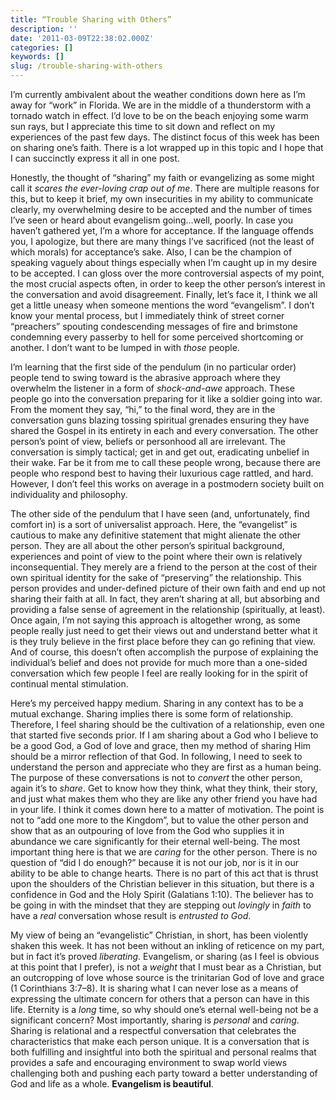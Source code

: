 ```yaml
---
title: “Trouble Sharing with Others”
description: ''
date: '2011-03-09T22:38:02.000Z'
categories: []
keywords: []
slug: /trouble-sharing-with-others
---
```


I’m currently ambivalent about the weather conditions down here as I’m away for “work” in Florida. We are in the middle of a thunderstorm with a tornado watch in effect. I’d love to be on the beach enjoying some warm sun rays, but I appreciate this time to sit down and reflect on my experiences of the past few days. The distinct focus of this week has been on sharing one’s faith. There is a lot wrapped up in this topic and I hope that I can succinctly express it all in one post.

Honestly, the thought of “sharing” my faith or evangelizing as some might call it _scares the ever-loving crap out of me_. There are multiple reasons for this, but to keep it brief, my own insecurities in my ability to communicate clearly, my overwhelming desire to be accepted and the number of times I’ve seen or heard about evangelism going…well, poorly. In case you haven’t gathered yet, I’m a whore for acceptance. If the language offends you, I apologize, but there are many things I’ve sacrificed (not the least of which morals) for acceptance’s sake. Also, I can be the champion of speaking vaguely about things especially when I’m caught up in my desire to be accepted. I can gloss over the more controversial aspects of my point, the most crucial aspects often, in order to keep the other person’s interest in the conversation and avoid disagreement. Finally, let’s face it, I think we all get a little uneasy when someone mentions the word “evangelism”. I don’t know your mental process, but I immediately think of street corner “preachers” spouting condescending messages of fire and brimstone condemning every passerby to hell for some perceived shortcoming or another. I don’t want to be lumped in with _those_ people.

I’m learning that the first side of the pendulum (in no particular order) people tend to swing toward is the abrasive approach where they overwhelm the listener in a form of _shock-and-awe_ approach. These people go into the conversation preparing for it like a soldier going into war. From the moment they say, “hi,” to the final word, they are in the conversation guns blazing tossing spiritual grenades ensuring they have shared the Gospel in its entirety in each and every conversation. The other person’s point of view, beliefs or personhood all are irrelevant. The conversation is simply tactical; get in and get out, eradicating unbelief in their wake. Far be it from me to call these people wrong, because there are people who respond best to having their luxurious cage rattled, and hard. However, I don’t feel this works on average in a postmodern society built on individuality and philosophy.

The other side of the pendulum that I have seen (and, unfortunately, find comfort in) is a sort of universalist approach. Here, the “evangelist” is cautious to make any definitive statement that might alienate the other person. They are all about the other person’s spiritual background, experiences and point of view to the point where their own is relatively inconsequential. They merely are a friend to the person at the cost of their own spiritual identity for the sake of “preserving” the relationship. This person provides and under-defined picture of their own faith and end up not sharing their faith at all. In fact, they aren’t sharing at all, but absorbing and providing a false sense of agreement in the relationship (spiritually, at least). Once again, I’m not saying this approach is altogether wrong, as some people really just need to get their views out and understand better what it is they truly believe in the first place before they can go refining that view. And of course, this doesn’t often accomplish the purpose of explaining the individual’s belief and does not provide for much more than a one-sided conversation which few people I feel are really looking for in the spirit of continual mental stimulation.

Here’s my perceived happy medium. Sharing in any context has to be a mutual exchange. Sharing implies there is some form of relationship. Therefore, I feel sharing should be the cultivation of a relationship, even one that started five seconds prior. If I am sharing about a God who I believe to be a good God, a God of love and grace, then my method of sharing Him should be a mirror reflection of that God. In following, I need to seek to understand the person and appreciate who they are first as a human being. The purpose of these conversations is not to _convert_ the other person, again it’s to _share_. Get to know how they think, what they think, their story, and just what makes them who they are like any other friend you have had in your life. I think it comes down here to a matter of motivation. The point is not to “add one more to the Kingdom”, but to value the other person and show that as an outpouring of love from the God who supplies it in abundance we care significantly for their eternal well-being. The most important thing here is that we are _caring_ for the other person. There is no question of “did I do enough?” because it is not our job, nor is it in our ability to be able to change hearts. There is no part of this act that is thrust upon the shoulders of the Christian believer in this situation, but there is a confidence in God and the Holy Spirit (Galatians 1:10). The believer has to be going in with the mindset that they are stepping out _lovingly_ in _faith_ to have a _real_ conversation whose result is _entrusted to God_.

My view of being an “evangelistic” Christian, in short, has been violently shaken this week. It has not been without an inkling of reticence on my part, but in fact it’s proved _liberating_. Evangelism, or sharing (as I feel is obvious at this point that I prefer), is not a _weight_ that I must bear as a Christian, but an outcropping of love whose source is the trinitarian God of love and grace (1 Corinthians 3:7–8). It is sharing what I can never lose as a means of expressing the ultimate concern for others that a person can have in this life. Eternity is a _long_ time, so why should one’s eternal well-being not be a significant concern? Most importantly, sharing is _personal_ and _caring_. Sharing is relational and a respectful conversation that celebrates the characteristics that make each person unique. It is a conversation that is both fulfilling and insightful into both the spiritual and personal realms that provides a safe and encouraging environment to swap world views challenging both and pushing each party toward a better understanding of God and life as a whole. **Evangelism is beautiful**.